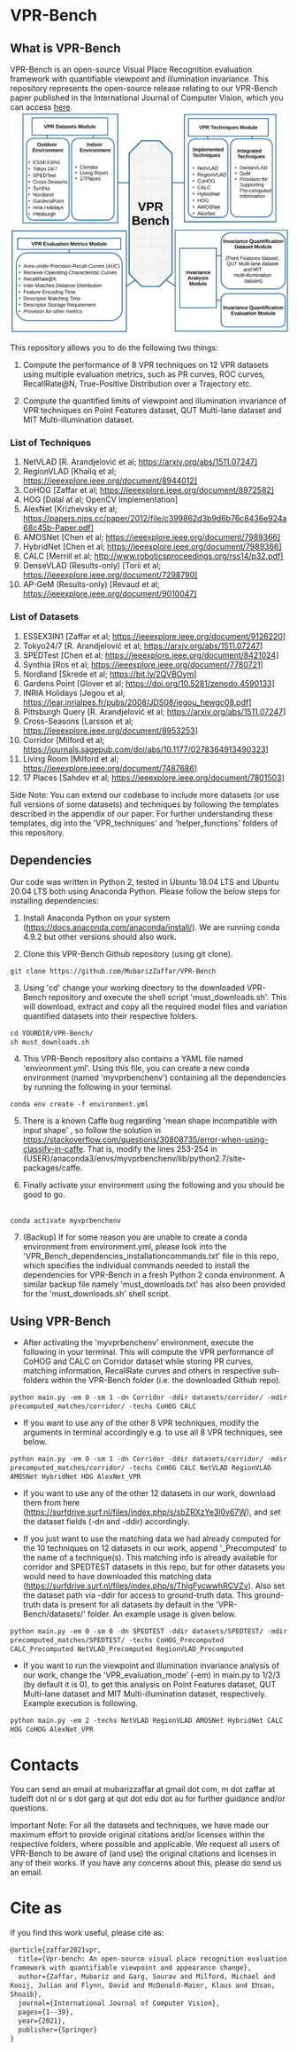 # VPR-Bench

## What is VPR-Bench

VPR-Bench is an open-source Visual Place Recognition evaluation framework with quantifiable viewpoint and illumination invariance. This repository represents the open-source release relating to our VPR-Bench paper published in the International Journal of Computer Vision, which you can access [here](https://doi.org/10.1007/s11263-021-01469-5). 
![VPR-Bench Block Diagram](VPRBench.jpg)

This repository allows you to do the following two things:

1. Compute the performance of 8 VPR techniques on 12 VPR datasets using multiple evaluation metrics, such as PR curves, ROC curves, RecallRate@N, True-Positive Distribution over a Trajectory etc.

2. Compute the quantified limits of viewpoint and illumination invariance of VPR techniques on Point Features dataset, QUT Multi-lane dataset and MIT Multi-illumination dataset.

### List of Techniques
1. NetVLAD [R. Arandjelović et al; https://arxiv.org/abs/1511.07247]
2. RegionVLAD [Khaliq et al; https://ieeexplore.ieee.org/document/8944012]
3. CoHOG [Zaffar et al; https://ieeexplore.ieee.org/document/8972582]
4. HOG [Dalal at al; OpenCV Implementation]
5. AlexNet [Krizhevsky et al; https://papers.nips.cc/paper/2012/file/c399862d3b9d6b76c8436e924a68c45b-Paper.pdf]
6. AMOSNet [Chen et al; https://ieeexplore.ieee.org/document/7989366]
7. HybridNet [Chen et al; https://ieeexplore.ieee.org/document/7989366]
8. CALC [Merrill et al; http://www.roboticsproceedings.org/rss14/p32.pdf]
9. DenseVLAD (Results-only) [Torii et al; https://ieeexplore.ieee.org/document/7298790]
10. AP-GeM (Results-only) [Revaud et al; https://ieeexplore.ieee.org/document/9010047]
### List of Datasets
1. ESSEX3IN1 [Zaffar et al; https://ieeexplore.ieee.org/document/9126220]
2. Tokyo24/7 [R. Arandjelović et al; https://arxiv.org/abs/1511.07247]
3. SPEDTest [Chen et al; https://ieeexplore.ieee.org/document/8421024]
4. Synthia [Ros et al; https://ieeexplore.ieee.org/document/7780721]
5. Nordland [Skrede et al; https://bit.ly/2QVBOym]
6. Gardens Point [Glover et al; https://doi.org/10.5281/zenodo.4590133]
7. INRIA Holidays [Jegou et al; https://lear.inrialpes.fr/pubs/2008/JDS08/jegou_hewgc08.pdf]
8. Pittsburgh Query [R. Arandjelović et al; https://arxiv.org/abs/1511.07247]
9. Cross-Seasons [Larsson et al; https://ieeexplore.ieee.org/document/8953253]
10. Corridor [Milford et al; https://journals.sagepub.com/doi/abs/10.1177/0278364913490323]
11. Living Room [Milford et al; https://ieeexplore.ieee.org/document/7487686]
12. 17 Places [Sahdev et al; https://ieeexplore.ieee.org/document/7801503]
 

Side Note: You can extend our codebase to include more datasets (or use full versions of some datasets) and techniques by following the templates described in the appendix of our paper. For further understanding these templates, dig into the 'VPR_techniques' and 'helper_functions' folders of this repository.

## Dependencies

Our code was written in Python 2, tested in Ubuntu 18.04 LTS and Ubuntu 20.04 LTS both using Anaconda Python. Please follow the below steps for installing dependencies:

1. Install Anaconda Python on your system (https://docs.anaconda.com/anaconda/install/). We are running conda 4.9.2 but other versions should also work.

2. Clone this VPR-Bench Github repository (using git clone).

```
git clone https://github.com/MubarizZaffar/VPR-Bench

```

3. Using 'cd' change your working directory to the downloaded VPR-Bench repository and execute the shell script 'must_downloads.sh'. This will download, extract and copy all the required model files and variation quantified datasets into their respective folders.

```
cd YOURDIR/VPR-Bench/
sh must_downloads.sh
```

4. This VPR-Bench repository also contains a YAML file named 'environment.yml'. Using this file, you can create a new conda environment (named 'myvprbenchenv') containing all the dependencies by running the following in your terminal.

```
conda env create -f environment.yml
```

5. There is a known Caffe bug regarding 'mean shape incompatible with input shape' , so follow the solution in https://stackoverflow.com/questions/30808735/error-when-using-classify-in-caffe. That is, modify the lines 253-254 in {USER}/anaconda3/envs/myvprbenchenv/lib/python2.7/site-packages/caffe.

6. Finally activate your environment using the following and you should be good to go.

```

conda activate myvprbenchenv

```

7. (Backup) If for some reason you are unable to create a conda environment from environment.yml, please look into the 'VPR_Bench_dependencies_installationcommands.txt' file in this repo, which specifies the individual commands needed to install the dependencies for VPR-Bench in a fresh Python 2 conda environment. A similar backup file namely 'must_downloads.txt' has also been provided for the 'must_downloads.sh' shell script.

## Using VPR-Bench

- After activating the 'myvprbenchenv' environment, execute the following in your terminal. This will compute the VPR performance of CoHOG and CALC on Corridor dataset while storing PR curves, matching information, RecallRate curves and others in respective sub-folders within the VPR-Bench folder (i.e. the downloaded Github repo).

```
python main.py -em 0 -sm 1 -dn Corridor -ddir datasets/corridor/ -mdir precomputed_matches/corridor/ -techs CoHOG CALC
```

- If you want to use any of the other 8 VPR techniques, modify the arguments in terminal accordingly e.g. to use all 8 VPR techniques, see below. 

```
python main.py -em 0 -sm 1 -dn Corridor -ddir datasets/corridor/ -mdir precomputed_matches/corridor/ -techs CoHOG CALC NetVLAD RegionVLAD AMOSNet HybridNet HOG AlexNet_VPR
```
- If you want to use any of the other 12 datasets in our work, download them from here (https://surfdrive.surf.nl/files/index.php/s/sbZRXzYe3l0v67W), and set the dataset fields (-dn and -ddir) accordingly.

- If you just want to use the matching data we had already computed for the 10 techniques on 12 datasets in our work, append '_Precomputed' to the name of a technique(s). This matching info is already available for corridor and SPEDTEST datasets in this repo, but for other datasets you would need to have downloaded this matching data (https://surfdrive.surf.nl/files/index.php/s/ThIgFycwwhRCVZv). Also set the dataset path via -ddir for access to ground-truth data. This ground-truth data is present for all datasets by default in the 'VPR-Bench/datasets/' folder. An example usage is given below.

```
python main.py -em 0 -sm 0 -dn SPEDTEST -ddir datasets/SPEDTEST/ -mdir precomputed_matches/SPEDTEST/ -techs CoHOG_Precomputed CALC_Precomputed NetVLAD_Precomputed RegionVLAD_Precomputed
```

- If you want to run the viewpoint and illumination invariance analysis of our work, change the 'VPR_evaluation_mode' (-em) in main.py to 1/2/3 (by default it is 0), to get this analysis on Point Features dataset, QUT Multi-lane dataset and MIT Multi-illumination dataset, respectively. Example execution is following.

```
python main.py -em 2 -techs NetVLAD RegionVLAD AMOSNet HybridNet CALC HOG CoHOG AlexNet_VPR

```

# Contacts
You can send an email at mubarizzaffar at gmail dot com, m dot zaffar at tudelft dot nl or s dot garg at qut dot edu dot au for further guidance and/or questions.

Important Note: For all the datasets and techniques, we have made our maximum effort to provide original citations and/or licenses within the respective folders, where possible and applicable. We request all users of VPR-Bench to be aware of (and use) the original citations and licenses in any of their works. If you have any concerns about this, please do send us an email.

# Cite as
If you find this work useful, please cite as:

```
@article{zaffar2021vpr,
  title={Vpr-bench: An open-source visual place recognition evaluation framework with quantifiable viewpoint and appearance change},
  author={Zaffar, Mubariz and Garg, Sourav and Milford, Michael and Kooij, Julian and Flynn, David and McDonald-Maier, Klaus and Ehsan, Shoaib},
  journal={International Journal of Computer Vision},
  pages={1--39},
  year={2021},
  publisher={Springer}
}
```
